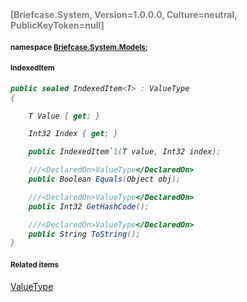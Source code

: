<h4 style='color: gray;margin:0; padding:0;'> [Briefcase.System, Version=1.0.0.0, Culture=neutral, PublicKeyToken=null]</h4>

#### <small>namespace [Briefcase.System.Models](../Namespace/Briefcase.System.Models.md);</small>

#### <small>IndexedItem<T></small>

<i>

```csharp
public sealed IndexedItem<T> : ValueType
{

	T Value { get; }

	Int32 Index { get; }

	public IndexedItem`1(T value, Int32 index); 

	///<DeclaredOn>ValueType</DeclaredOn>
	public Boolean Equals(Object obj); 

	///<DeclaredOn>ValueType</DeclaredOn>
	public Int32 GetHashCode(); 

	///<DeclaredOn>ValueType</DeclaredOn>
	public String ToString(); 
}
```

</i>


#### <small>Related items</small>

[ValueType](ValueType.md)